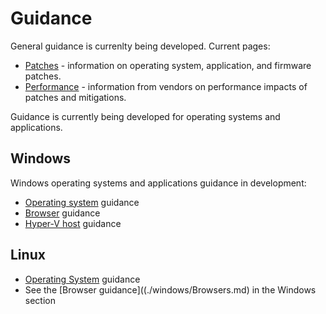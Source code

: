 # Guidance

General guidance is currenlty being developed. Current pages:
* [Patches](./Patches.md) - information on operating system, application, and firmware patches.
* [Performance](./Performance.md) - information from vendors on performance impacts of patches and mitigations.

Guidance is currently being developed for operating systems and applications.

## Windows
Windows operating systems and applications guidance in development:
* [Operating system](./windows/OS.md) guidance
* [Browser](./windows/Browsers.md) guidance
* [Hyper-V host](./windows/Hyper-V.md) guidance

## Linux
* [Operating System](./linux/README.md) guidance
* See the [Browser guidance]((./windows/Browsers.md) in the Windows section

